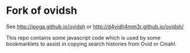 # Fork of ovidsh

See http://ipoga.github.io/ovidsh or http://d4vidh4mm3r.github.io/ovidsh/

This repo contains some javascript code which is used by some bookmarklets to assist in copying
search histories from Ovid or Cinahl.
